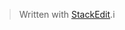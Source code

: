 


> Written with [StackEdit](https://stackedit.io/).i
<!--stackedit_data:
eyJoaXN0b3J5IjpbODY1ODI2OTgzLDczMDk5ODExNl19
-->